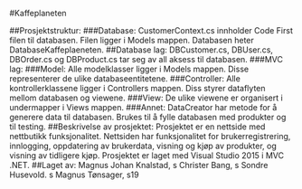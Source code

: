#Kaffeplaneten

##Prosjektstruktur:
###Database:
CustomerContext.cs innholder Code First filen til databasen. Filen ligger i Models mappen.
Databasen heter DatabaseKaffeplaeneten.
##Database lag:
DBCustomer.cs, DBUser.cs, DBOrder.cs og DBProduct.cs tar seg av all aksess til databasen. 
###MVC lag:
###Model:
Alle modelklasser ligger i Models mappen. Disse representerer de ulike databaseentitetene.
###Controller:
Alle kontrollerklassene ligger i Controllers mappen. Diss styrer dataflyten mellom databasen og viewene.
###View:
De ulike viewene er organisert i undermapper i Views mappen. 
###Annet:
DataCreator har metode for å generere data til databasen. Brukes til å fylle databasen med produkter og til testing. 
##Beskrivelse av prosjektet:
Prosjektet er en nettside med nettbutikk funksjonalitet. Nettsiden har funksjonalitet for brukerregistrering, innlogging,  oppdatering av brukerdata, visning og kjøp av produkter, og visning av tidligere kjøp. Prosjektet er laget med Visual Studio 2015 i MVC .NET.
##Laget av:
Magnus Johan Knalstad, s
Christer Bang, s
Sondre Husevold. s
Magnus Tønsager, s19

